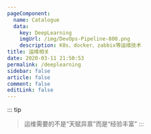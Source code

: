 ```yaml
---
pageComponent: 
  name: Catalogue
  data: 
    key: DeepLearning
    imgUrl: /img/DevOps-Pipeline-800.png
    description: K8s、docker、zabbix等运维技术
title: 运维相关
date: 2020-03-11 21:50:53
permalink: /deeplearning
sidebar: false
article: false
comment: false
editLink: false
---
```


::: tip
> 运维需要的不是“天赋异禀”而是“经验丰富”
:::